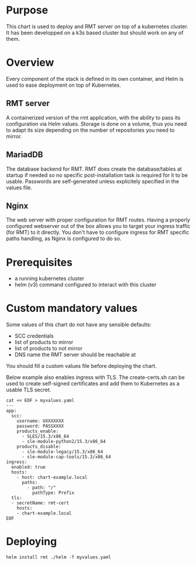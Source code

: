 # Purpose

This chart is used to deploy and RMT server on top of a kubernetes cluster.
It has been developped on a k3s based cluster but should work on any of them.

# Overview

Every component of the stack is defined in its own container, and Helm is used to ease deployment on top of Kubernetes.

## RMT server

A containerized version of the rmt application, with the ability to pass its configuration via Helm values.
Storage is done on a volume, thus you need to adapt its size depending on the number of repositories you need to mirror.

## MariadDB

The database backend for RMT.
RMT does create the database/tables at startup if needed so no specific post-installation task is required for it to be usable.
Passwords are self-generated unless explicitely specified in the values file.

## Nginx

The web server with proper configuration for RMT routes.
Having a properly configured webserver out of the box allows you to target your ingress traffic (for RMT) to it directly. You don't have to configure ingress for RMT specific paths handling, as Nginx is configured to do so.

# Prerequisites

- a running kubernetes cluster
- helm (v3) command configured to interact with this cluster

# Custom mandatory values

Some values of this chart do not have any sensible defaults:
- SCC credentials
- list of products to mirror
- list of products to not mirror
- DNS name the RMT server should be reachable at

You should fill a custom values file before deploying the chart.

Below example also enables ingress with TLS.
The create-certs.sh can be used to create self-signed certificates and
add them to Kubernetes as a usable TLS secret.

```
cat << EOF > myvalues.yaml
---
app:
  scc:
    username: UXXXXXXX
    password: PASSXXXX
    products_enable:
      - SLES/15.3/x86_64
      - sle-module-python2/15.3/x86_64
    products_disable:
      - sle-module-legacy/15.3/x86_64
      - sle-module-cap-tools/15.3/x86_64
ingress:
  enabled: true
  hosts:
    - host: chart-example.local
      paths:
        - path: "/"
          pathType: Prefix
  tls:
  - secretName: rmt-cert
    hosts:
    - chart-example.local
EOF
```


#

# Deploying

`helm install rmt ./helm -f myvalues.yaml`
